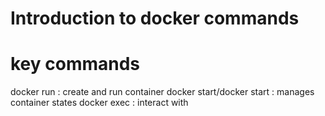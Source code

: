 # Introduction to docker commands

# key commands

docker run : create and run container
docker start/docker start : manages container states
docker exec : interact with 